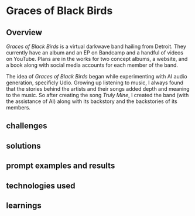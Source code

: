 # Graces of Black Birds
## Overview
_Graces of Black Birds_ is a virtual darkwave band hailing from Detroit. They currently have an album and an EP on Bandcamp and a handful of videos on YouTube. Plans are in the works for two concept albums, a website, and a book along with social media accounts for each member of the band.

The idea of _Graces of Black Birds_ began while experimenting with AI audio generation, specificly Udio. Growing up listening to music, I always found that the stories behind the artists and their songs added depth and meaning to the music. So after creating the song _Truly Mine_, I created the band (with the assistance of AI) along with its backstory and the backstories of its members.
## challenges
## solutions
## prompt examples and results
## technologies used
## learnings
